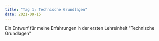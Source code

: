 ```yaml
---
title: "Tag 1; Technische Grundlagen"
date: 2021-09-15
---
```


Ein Entwurf für meine Erfahrungen in der ersten Lehreinheit "Technische Grundlagen"
